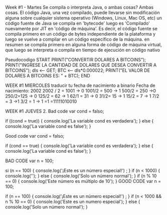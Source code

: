 Week #1 - Martes
Se compila o interpreta Java, o ambas cosas?
Ambas cosas. El código Java, una vez compilado, puede llevarse sin modificación alguna sobre cualquier sistema operativo (Windows, Linux, Mac OS, etc)  un código fuente de Java se compila en 'bytecode' luego es 'Compilado' nuevamente por JIT en 'código de máquina'. Es decir, el código fuente se compila primero en un código de bytes independiente de la plataforma y luego se vuelve a compilar en un código específico de la máquina. en resumen se compila primero en alguna forma de código de máquina virtual, que luego se interpreta o compila en tiempo de ejecución en código nativo

Pseudocodigo
START
PRINT("CONVERTIR DOLARES A BITCOINS");
PRINT("INGRESE LA CANTIDAD DE DOLARES QUE DESEA CONVERTIR A BITCOINS");
dls <-- GET;
BTC <-- dls*0.000022;
PRINT("EL VALOR DE DOLARES A BITCOINS ES: " + BTC);
END

WEEK #1 MIERCOLES
traducir tu fecha de nacimiento a binario
Fecha de nacimiento: 2002
2002 / 2 = 1001 -> 0
1001/2 = 500 -> 1
500/2 = 250 ->0
250/2=125 -> 0
125/2 = 62 -> 1
62/1 = 31 -> 0
31/2= 15 -> 1
15/2 = 7 -> 1
7/2 = 3 ->1
3/2 = 1 -> 1
=1
=11111010010

WEEK #1 JUEVES
2. Bad code
var cond = falso;

if ((cond = true)) {
  console.log('La variable cond es verdadera');
} else {
  console.log('La variable cond es false');
}

Good code
var cond = falso;

if (cond == true) {
  console.log('La variable cond es verdadera');
} else {
  console.log('La variable cond es false');
}

BAD CODE
var n = 100;

si (n == 100) {
  console.log('¡Este es un número especial!') ;
}
if (n < 1000) {
  console.log('');
} else {
  console.log('Solo un número normal');
}
if (n % 10 == 0) {
  console.log('Este número es múltiplo de 10');
}
GOOD CODE 
var n = 100;

if (n == 100) {
  console.log('¡Este es un número especial!') ;
}
if (n < 1000 && n % 10 == 0) {
  console.log('Este es un numero especial');
} 
  else {
  console.log('Solo un número normal');
}

